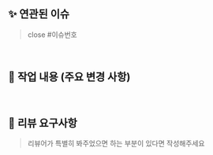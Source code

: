 ## ✨ 연관된 이슈
> close #이슈번호

<br>

## 📝 작업 내용 (주요 변경 사항)


<br>

## 💬 리뷰 요구사항
> 리뷰어가 특별히 봐주었으면 하는 부분이 있다면 작성해주세요
